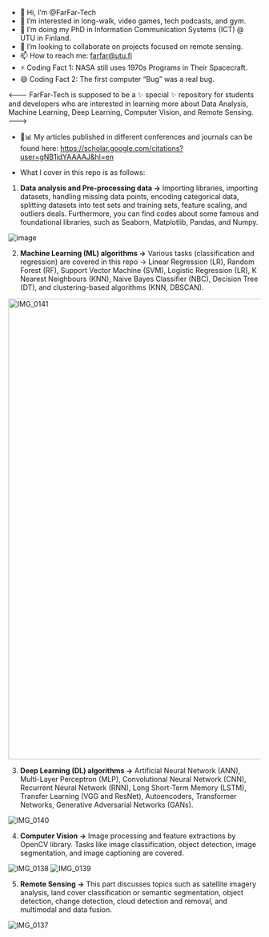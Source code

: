 - 👋 Hi, I’m @FarFar-Tech
- 👀 I’m interested in long-walk, video games, tech podcasts, and gym. 
- 🌱 I’m doing my PhD in Information Communication Systems (ICT) @ UTU in Finland. 
- 💞️ I’m looking to collaborate on projects focused on remote sensing. 
- 📫 How to reach me: farfar@utu.fi
- ⚡ Coding Fact 1: NASA still uses 1970s Programs in Their Spacecraft.
- 😄 Coding Fact 2: The first computer “Bug” was a real bug.



<---
FarFar-Tech is supposed to be a ✨ special ✨ repository for students 
and developers who are interested in learning more about Data Analysis, 
Machine Learning, Deep Learning, Computer Vision, and Remote Sensing.  
--->

- 👻📊 My articles published in different conferences and journals can be found here: 
  https://scholar.google.com/citations?user=gNB1jdYAAAAJ&hl=en

- What I cover in this repo is as follows:

1. **Data analysis and Pre-processing data ->** Importing libraries, importing datasets, handling missing data points, encoding categorical data, splitting datasets into test sets and training sets, feature scaling, and outliers deals. Furthermore, you can find codes about some famous and foundational libraries, such as Seaborn, Matplotlib, Pandas, and Numpy.

![image](https://github.com/user-attachments/assets/f369ea1d-ac34-4b29-99df-cf67f6ae700c)

2. **Machine Learning (ML) algorithms ->** Various tasks (classification and regression) are covered in this repo -> Linear Regression (LR), Random Forest (RF), Support Vector Machine (SVM), Logistic Regression (LR), K Nearest Neighbours (KNN), Naive Bayes Classifier (NBC), Decision Tree (DT), and clustering-based algorithms (KNN, DBSCAN).

<img width="918" alt="IMG_0141" src="https://github.com/user-attachments/assets/a1eb43cc-b0c4-4922-b3ed-bb8ee07707fd" />

3. **Deep Learning (DL) algorithms ->** Artificial Neural Network (ANN), Multi-Layer Perceptron (MLP), Convolutional Neural Network (CNN), Recurrent Neural Network (RNN), Long Short-Term Memory (LSTM), Transfer Learning (VGG and ResNet), Autoencoders, Transformer Networks, Generative Adversarial Networks (GANs).

![IMG_0140](https://github.com/user-attachments/assets/7907a827-8c92-40e4-a754-406fc0b9ab91)

4. **Computer Vision ->** Image processing and feature extractions by OpenCV library. Tasks like image classification, object detection, image segmentation, and image captioning are covered.

![IMG_0138](https://github.com/user-attachments/assets/f25bd83c-7a5c-4eb5-856d-f6a203da56ec)
![IMG_0139](https://github.com/user-attachments/assets/528b4c0b-2ea4-4d95-b644-6309688bb7c2)

5. **Remote Sensing ->** This part discusses topics such as satellite imagery analysis, land cover classification or semantic segmentation, object detection, change detection, cloud detection and removal, and multimodal and data fusion.

![IMG_0137](https://github.com/user-attachments/assets/c5c338cd-1344-4796-88cf-b9a1a6e6b369)
 
